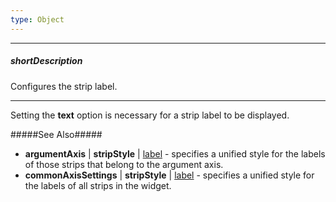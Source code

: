 ```yaml
---
type: Object
---
```

---
##### shortDescription
Configures the strip label.

---
Setting the **text** option is necessary for a strip label to be displayed.

#####See Also#####
- **argumentAxis** | **stripStyle** | [label](/api-reference/20%20Data%20Visualization%20Widgets/dxChart/1%20Configuration/commonAxisSettings/stripStyle/label '/Documentation/ApiReference/Data_Visualization_Widgets/dxChart/Configuration/argumentAxis/stripStyle/label/') - specifies a unified style for the labels of those strips that belong to the argument axis.
- **commonAxisSettings** | **stripStyle** | [label](/api-reference/20%20Data%20Visualization%20Widgets/dxChart/1%20Configuration/commonAxisSettings/stripStyle/label '/Documentation/ApiReference/Data_Visualization_Widgets/dxChart/Configuration/commonAxisSettings/stripStyle/label/') - specifies a unified style for the labels of all strips in the widget.